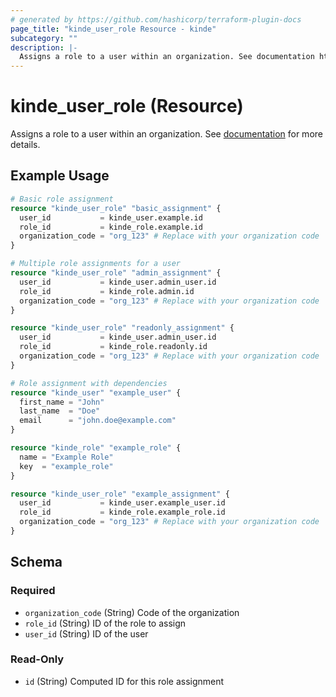 ```yaml
---
# generated by https://github.com/hashicorp/terraform-plugin-docs
page_title: "kinde_user_role Resource - kinde"
subcategory: ""
description: |-
  Assigns a role to a user within an organization. See documentation https://docs.kinde.com/kinde-apis/management/#tag/organizations/post/api/v1/organizations/{org_code}/users/{user_id}/roles for more details.
---
```


# kinde_user_role (Resource)

Assigns a role to a user within an organization. See [documentation](https://docs.kinde.com/kinde-apis/management/#tag/organizations/post/api/v1/organizations/{org_code}/users/{user_id}/roles) for more details.

## Example Usage

```terraform
# Basic role assignment
resource "kinde_user_role" "basic_assignment" {
  user_id           = kinde_user.example.id
  role_id           = kinde_role.example.id
  organization_code = "org_123" # Replace with your organization code
}

# Multiple role assignments for a user
resource "kinde_user_role" "admin_assignment" {
  user_id           = kinde_user.admin_user.id
  role_id           = kinde_role.admin.id
  organization_code = "org_123" # Replace with your organization code
}

resource "kinde_user_role" "readonly_assignment" {
  user_id           = kinde_user.admin_user.id
  role_id           = kinde_role.readonly.id
  organization_code = "org_123" # Replace with your organization code
}

# Role assignment with dependencies
resource "kinde_user" "example_user" {
  first_name = "John"
  last_name  = "Doe"
  email      = "john.doe@example.com"
}

resource "kinde_role" "example_role" {
  name = "Example Role"
  key  = "example_role"
}

resource "kinde_user_role" "example_assignment" {
  user_id           = kinde_user.example_user.id
  role_id           = kinde_role.example_role.id
  organization_code = "org_123" # Replace with your organization code
}
```

<!-- schema generated by tfplugindocs -->
## Schema

### Required

- `organization_code` (String) Code of the organization
- `role_id` (String) ID of the role to assign
- `user_id` (String) ID of the user

### Read-Only

- `id` (String) Computed ID for this role assignment

